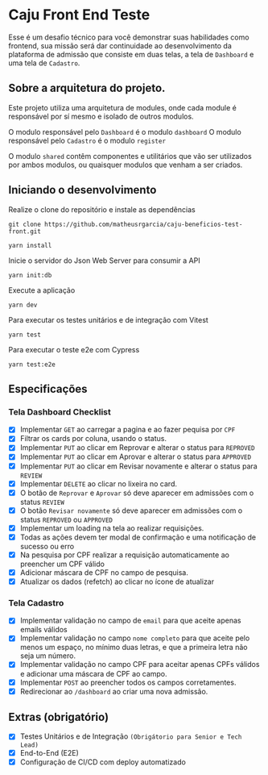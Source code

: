 # Caju Front End Teste

Esse é um desafio técnico para você demonstrar suas habilidades como frontend, sua missão será dar continuidade ao desenvolvimento da plataforma de admissão que consiste em duas telas, a tela de `Dashboard` e uma tela de `Cadastro`.

## Sobre a arquitetura do projeto.

Este projeto utiliza uma arquitetura de modules, onde cada module é responsável por sí mesmo e isolado de outros modulos.

O modulo responsável pelo `Dashboard` é o modulo `dashboard`
O modulo responsável pelo `Cadastro` é o modulo `register`

O modulo `shared` contêm componentes e utilitários que vão ser utilizados por ambos modulos, ou quaisquer modulos que venham a ser criados.

## Iniciando o desenvolvimento

Realize o clone do repositório e instale as dependências

```shell
git clone https://github.com/matheusrgarcia/caju-beneficios-test-front.git
```

```shell
yarn install
```

Inicie o servidor do Json Web Server para consumir a API

```shell
yarn init:db
```

Execute a aplicação

```shell
yarn dev
```

Para executar os testes unitários e de integração com Vitest

```shell
yarn test
```

Para executar o teste e2e com Cypress

```shell
yarn test:e2e
```

## Especificações

### Tela Dashboard Checklist

- [x] Implementar `GET` ao carregar a pagina e ao fazer pequisa por `CPF`
- [x] Filtrar os cards por coluna, usando o status.
- [x] Implementar `PUT` ao clicar em Reprovar e alterar o status para `REPROVED`
- [x] Implementar `PUT` ao clicar em Aprovar e alterar o status para `APPROVED`
- [x] Implementar `PUT` ao clicar em Revisar novamente e alterar o status para `REVIEW`
- [x] Implementar `DELETE` ao clicar no lixeira no card.
- [x] O botão de `Reprovar` e `Aprovar` só deve aparecer em admissões com o status `REVIEW`
- [x] O botão `Revisar novamente` só deve aparecer em admissões com o status `REPROVED` ou `APPROVED`
- [x] Implementar um loading na tela ao realizar requisições.
- [x] Todas as ações devem ter modal de confirmação e uma notificação de sucesso ou erro
- [x] Na pesquisa por CPF realizar a requisição automaticamente ao preencher um CPF válido
- [x] Adicionar máscara de CPF no campo de pesquisa.
- [x] Atualizar os dados (refetch) ao clicar no ícone de atualizar

### Tela Cadastro

- [x] Implementar validação no campo de `email` para que aceite apenas emails válidos
- [x] Implementar validação no campo `nome completo` para que aceite pelo menos um espaço, no mínimo duas letras, e que a primeira letra não seja um número.
- [x] Implementar validação no campo CPF para aceitar apenas CPFs válidos e adicionar uma máscara de CPF ao campo.
- [x] Implementar `POST` ao preencher todos os campos corretamentes.
- [x] Redirecionar ao `/dashboard` ao criar uma nova admissão.

## Extras (obrigatório)

- [x] Testes Unitários e de Integração `(Obrigátorio para Senior e Tech Lead)`
- [x] End-to-End (E2E)
- [x] Configuração de CI/CD com deploy automatizado
